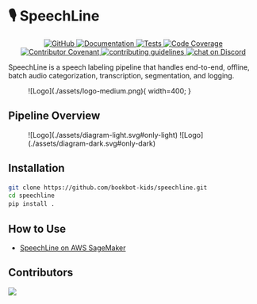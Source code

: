 # 🎙️ SpeechLine

<p align="center">
    <a href="https://github.com/bookbot-kids/speechline/blob/main/LICENSE.md">
        <img alt="GitHub" src="https://img.shields.io/badge/License-Apache--2.0-blue">
    </a>
    <a href="https://bookbot-kids.github.io/speechline/">
        <img alt="Documentation" src="https://img.shields.io/website?down_color=red&down_message=Offline&label=Website&up_color=green&up_message=Online&url=https%3A%2F%2Fbookbot-kids.github.io%2Fspeechline%2F">
    </a>
    <a href="https://github.com/bookbot-kids/speechline/actions/workflows/tests.yml">
        <img alt="Tests" src="https://github.com/bookbot-kids/speechline/actions/workflows/tests.yml/badge.svg">
    </a>
    <a href="https://codecov.io/gh/bookbot-kids/speechline">
        <img alt="Code Coverage" src="https://img.shields.io/codecov/c/github/bookbot-kids/speechline?label=Coverage&logo=codecov">
    </a>
    <a href="https://github.com/bookbot-kids/speechline/blob/main/CODE_OF_CONDUCT.md">
        <img alt="Contributor Covenant" src="https://img.shields.io/badge/Contributor%20Covenant-v2.0%20adopted-ff69b4.svg">
    </a>
    <a href="https://github.com/bookbot-kids/speechline/blob/main/CONTRIBUTING.md">
        <img alt="contributing guidelines" src="https://img.shields.io/badge/Contributing-Guidelines-brightgreen">
    </a>
    <a href="https://discord.gg/gqwTPyPxa6">
        <img alt="chat on Discord" src="https://img.shields.io/discord/1001447685645148169?logo=discord&label=Discord%20Chat">
    </a>
</p>

SpeechLine is a speech labeling pipeline that handles end-to-end, offline, batch audio categorization, transcription, segmentation, and logging.

<figure markdown>
  ![Logo](./assets/logo-medium.png){ width=400; }
</figure>

## Pipeline Overview

<figure markdown>
  ![Logo](./assets/diagram-light.svg#only-light)
  ![Logo](./assets/diagram-dark.svg#only-dark)
</figure>

## Installation

```bash
git clone https://github.com/bookbot-kids/speechline.git
cd speechline
pip install .
```

## How to Use

- [SpeechLine on AWS SageMaker](./examples/sagemaker)

## Contributors

<a href="https://github.com/bookbot-kids/speechline/graphs/contributors">
  <img src="https://contrib.rocks/image?repo=bookbot-kids/speechline" />
</a>